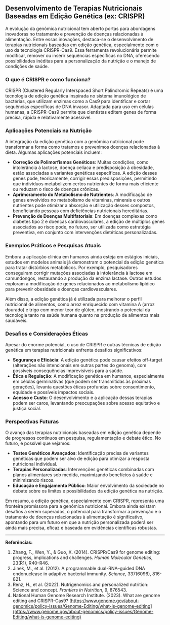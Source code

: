 
## Desenvolvimento de Terapias Nutricionais Baseadas em Edição Genética (ex: CRISPR)

A evolução da genômica nutricional tem aberto portas para abordagens inovadoras no tratamento e prevenção de doenças relacionadas à alimentação. Entre essas inovações, destaca-se o desenvolvimento de terapias nutricionais baseadas em edição genética, especialmente com o uso da tecnologia CRISPR-Cas9. Essa ferramenta revolucionária permite modificar, remover ou inserir sequências específicas no DNA, oferecendo possibilidades inéditas para a personalização da nutrição e o manejo de condições de saúde.

### O que é CRISPR e como funciona?

CRISPR (Clustered Regularly Interspaced Short Palindromic Repeats) é uma tecnologia de edição genética inspirada no sistema imunológico de bactérias, que utilizam enzimas como a Cas9 para identificar e cortar sequências específicas de DNA invasor. Adaptada para uso em células humanas, a CRISPR-Cas9 permite que cientistas editem genes de forma precisa, rápida e relativamente acessível.

### Aplicações Potenciais na Nutrição

A integração da edição genética com a genômica nutricional pode transformar a forma como tratamos e prevenimos doenças relacionadas à dieta. Algumas aplicações potenciais incluem:

- **Correção de Polimorfismos Genéticos**: Muitas condições, como intolerância à lactose, doença celíaca e predisposição à obesidade, estão associadas a variantes genéticas específicas. A edição desses genes pode, teoricamente, corrigir essas predisposições, permitindo que indivíduos metabolizem certos nutrientes de forma mais eficiente ou reduzam o risco de doenças crônicas.
- **Aprimoramento do Metabolismo de Nutrientes**: A modificação de genes envolvidos no metabolismo de vitaminas, minerais e outros nutrientes pode otimizar a absorção e utilização desses compostos, beneficiando pessoas com deficiências nutricionais hereditárias.
- **Prevenção de Doenças Multifatoriais**: Em doenças complexas como diabetes tipo 2 e doenças cardiovasculares, a edição de múltiplos genes associados ao risco pode, no futuro, ser utilizada como estratégia preventiva, em conjunto com intervenções dietéticas personalizadas.

### Exemplos Práticos e Pesquisas Atuais

Embora a aplicação clínica em humanos ainda esteja em estágios iniciais, estudos em modelos animais já demonstram o potencial da edição genética para tratar distúrbios metabólicos. Por exemplo, pesquisadores conseguiram corrigir mutações associadas à intolerância à lactose em camundongos, restaurando a produção da enzima lactase. Outros estudos exploram a modificação de genes relacionados ao metabolismo lipídico para prevenir obesidade e doenças cardiovasculares.

Além disso, a edição genética já é utilizada para melhorar o perfil nutricional de alimentos, como arroz enriquecido com vitamina A (arroz dourado) e trigo com menor teor de glúten, mostrando o potencial da tecnologia tanto na saúde humana quanto na produção de alimentos mais saudáveis.

### Desafios e Considerações Éticas

Apesar do enorme potencial, o uso de CRISPR e outras técnicas de edição genética em terapias nutricionais enfrenta desafios significativos:

- **Segurança e Eficácia**: A edição genética pode causar efeitos off-target (alterações não intencionais em outras partes do genoma), com possíveis consequências imprevisíveis para a saúde.
- **Ética e Regulação**: A modificação genética em humanos, especialmente em células germinativas (que podem ser transmitidas às próximas gerações), levanta questões éticas profundas sobre consentimento, equidade e possíveis impactos sociais.
- **Acesso e Custo**: O desenvolvimento e a aplicação dessas terapias podem ser caros, levantando preocupações sobre acesso equitativo e justiça social.

### Perspectivas Futuras

O avanço das terapias nutricionais baseadas em edição genética depende de progressos contínuos em pesquisa, regulamentação e debate ético. No futuro, é possível que vejamos:

- **Testes Genéticos Avançados**: Identificação precisa de variantes genéticas que podem ser alvo de edição para otimizar a resposta nutricional individual.
- **Terapias Personalizadas**: Intervenções genéticas combinadas com planos alimentares sob medida, maximizando benefícios à saúde e minimizando riscos.
- **Educação e Engajamento Público**: Maior envolvimento da sociedade no debate sobre os limites e possibilidades da edição genética na nutrição.

Em resumo, a edição genética, especialmente com CRISPR, representa uma fronteira promissora para a genômica nutricional. Embora ainda existam desafios a serem superados, o potencial para transformar a prevenção e o tratamento de doenças relacionadas à alimentação é significativo, apontando para um futuro em que a nutrição personalizada poderá ser ainda mais precisa, eficaz e baseada em evidências científicas robustas.

---
**Referências:**

1. Zhang, F., Wen, Y., & Guo, X. (2014). CRISPR/Cas9 for genome editing: progress, implications and challenges. *Human Molecular Genetics*, 23(R1), R40–R46.
2. Jinek, M., et al. (2012). A programmable dual-RNA–guided DNA endonuclease in adaptive bacterial immunity. *Science*, 337(6096), 816-821.
3. Renz, H., et al. (2022). Nutrigenomics and personalized nutrition: Science and concept. *Frontiers in Nutrition*, 9, 876543.
4. National Human Genome Research Institute. (2023). What are genome editing and CRISPR-Cas9? [https://www.genome.gov/about-genomics/policy-issues/Genome-Editing/what-is-genome-editing](https://www.genome.gov/about-genomics/policy-issues/Genome-Editing/what-is-genome-editing)
```
